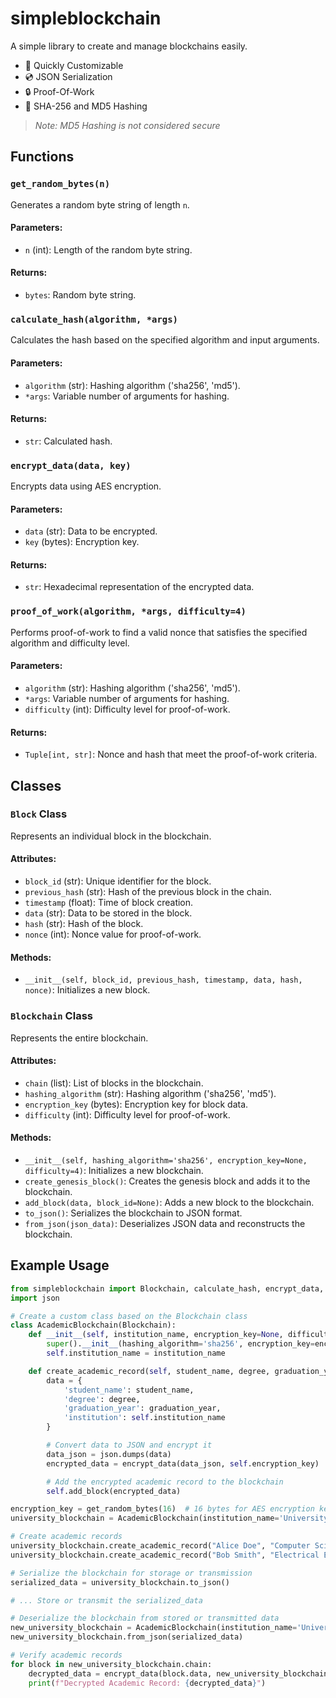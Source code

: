 # simpleblockchain
A simple library to create and manage blockchains easily.

- 🔨 Quickly Customizable
- 💿 JSON Serialization
- 🔒 Proof-Of-Work
- 🔑 SHA-256 and MD5 Hashing


> *Note: MD5 Hashing is not considered secure*
## Functions

### `get_random_bytes(n)`

Generates a random byte string of length `n`.

#### Parameters:

- `n` (int): Length of the random byte string.

#### Returns:

- `bytes`: Random byte string.

### `calculate_hash(algorithm, *args)`

Calculates the hash based on the specified algorithm and input arguments.

#### Parameters:

- `algorithm` (str): Hashing algorithm ('sha256', 'md5').
- `*args`: Variable number of arguments for hashing.

#### Returns:

- `str`: Calculated hash.

### `encrypt_data(data, key)`

Encrypts data using AES encryption.

#### Parameters:

- `data` (str): Data to be encrypted.
- `key` (bytes): Encryption key.

#### Returns:

- `str`: Hexadecimal representation of the encrypted data.

### `proof_of_work(algorithm, *args, difficulty=4)`

Performs proof-of-work to find a valid nonce that satisfies the specified algorithm and difficulty level.

#### Parameters:

- `algorithm` (str): Hashing algorithm ('sha256', 'md5').
- `*args`: Variable number of arguments for hashing.
- `difficulty` (int): Difficulty level for proof-of-work.

#### Returns:

- `Tuple[int, str]`: Nonce and hash that meet the proof-of-work criteria.

## Classes

### `Block` Class

Represents an individual block in the blockchain.

#### Attributes:

- `block_id` (str): Unique identifier for the block.
- `previous_hash` (str): Hash of the previous block in the chain.
- `timestamp` (float): Time of block creation.
- `data` (str): Data to be stored in the block.
- `hash` (str): Hash of the block.
- `nonce` (int): Nonce value for proof-of-work.

#### Methods:

- `__init__(self, block_id, previous_hash, timestamp, data, hash, nonce)`: Initializes a new block.

### `Blockchain` Class

Represents the entire blockchain.

#### Attributes:

- `chain` (list): List of blocks in the blockchain.
- `hashing_algorithm` (str): Hashing algorithm ('sha256', 'md5').
- `encryption_key` (bytes): Encryption key for block data.
- `difficulty` (int): Difficulty level for proof-of-work.

#### Methods:

- `__init__(self, hashing_algorithm='sha256', encryption_key=None, difficulty=4)`: Initializes a new blockchain.
- `create_genesis_block()`: Creates the genesis block and adds it to the blockchain.
- `add_block(data, block_id=None)`: Adds a new block to the blockchain.
- `to_json()`: Serializes the blockchain to JSON format.
- `from_json(json_data)`: Deserializes JSON data and reconstructs the blockchain.

## Example Usage

```python
from simpleblockchain import Blockchain, calculate_hash, encrypt_data, proof_of_work, get_random_bytes
import json

# Create a custom class based on the Blockchain class 
class AcademicBlockchain(Blockchain):
    def __init__(self, institution_name, encryption_key=None, difficulty=4):
        super().__init__(hashing_algorithm='sha256', encryption_key=encryption_key, difficulty=difficulty)
        self.institution_name = institution_name

    def create_academic_record(self, student_name, degree, graduation_year):
        data = {
            'student_name': student_name,
            'degree': degree,
            'graduation_year': graduation_year,
            'institution': self.institution_name
        }

        # Convert data to JSON and encrypt it
        data_json = json.dumps(data)
        encrypted_data = encrypt_data(data_json, self.encryption_key)

        # Add the encrypted academic record to the blockchain
        self.add_block(encrypted_data)

encryption_key = get_random_bytes(16)  # 16 bytes for AES encryption key
university_blockchain = AcademicBlockchain(institution_name='University of Decentralization', encryption_key=encryption_key)

# Create academic records
university_blockchain.create_academic_record("Alice Doe", "Computer Science", 2022)
university_blockchain.create_academic_record("Bob Smith", "Electrical Engineering", 2023)

# Serialize the blockchain for storage or transmission
serialized_data = university_blockchain.to_json()

# ... Store or transmit the serialized_data

# Deserialize the blockchain from stored or transmitted data
new_university_blockchain = AcademicBlockchain(institution_name='University of Decentralization', encryption_key=encryption_key)
new_university_blockchain.from_json(serialized_data)

# Verify academic records
for block in new_university_blockchain.chain:
    decrypted_data = encrypt_data(block.data, new_university_blockchain.encryption_key, decrypt=True)
    print(f"Decrypted Academic Record: {decrypted_data}")
```


